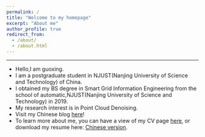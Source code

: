```yaml
---
permalink: /
title: "Welcome to my homepage"
excerpt: "About me"
author_profile: true
redirect_from: 
  - /about/
  - /about.html
---
```


** **  

* Hello,I am guoxing.
* I am a postgraduate student in NJUST(Nanjing University of Science and Technology) of China.
* I obtained my BS degree in Smart Grid Information Engineering from the school of automatic,NJUST(Nanjing University of Science and Technology) in 2019.
* My research interest is in Point Cloud Denoising.
* Visit my Chinese blog [here](https://blog.csdn.net/Meet_csdn)!
* To learn more about me, you can have a view of my CV page [here](https://gx-sun.github.io/cv/), 
	or download my resume here: [Chinese version](https://gx-sun.github.io/files/resume.pdf).




